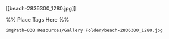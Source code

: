 <span class='gallery-span-info'> [[beach-2836300_1280.jpg]] </span>

%% Place Tags Here %%
```gallery-info
imgPath=030 Resources/Gallery Folder/beach-2836300_1280.jpg
```
